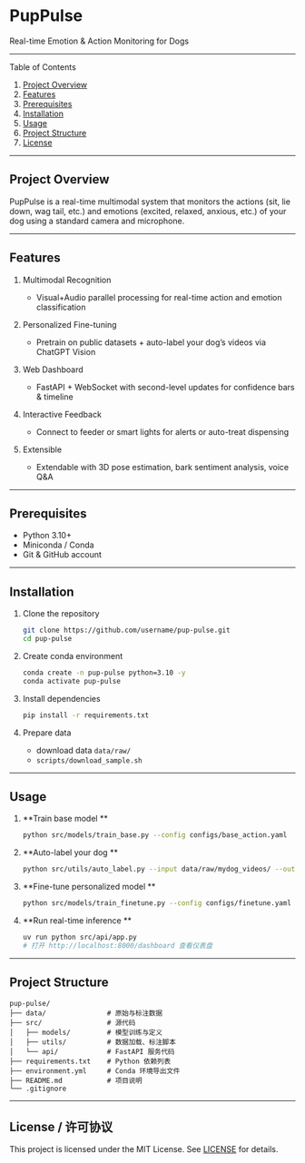 # PupPulse
Real-time Emotion & Action Monitoring for Dogs

---

Table of Contents

1. [Project Overview](#project-overview--项目简介)
2. [Features](#features--功能亮点)
3. [Prerequisites](#prerequisites--前置要求)
4. [Installation](#installation--安装指南)
5. [Usage](#usage--使用说明)
6. [Project Structure](#project-structure--项目结构)
7. [License](#license--许可协议)

---

## Project Overview 

PupPulse is a real-time multimodal system that monitors the actions (sit, lie down, wag tail, etc.) and emotions (excited, relaxed, anxious, etc.) of your dog using a standard camera and microphone.

---

## Features

1. Multimodal Recognition 

   * Visual+Audio parallel processing for real-time action and emotion classification
     
2. Personalized Fine-tuning 

   * Pretrain on public datasets + auto-label your dog’s videos via ChatGPT Vision
     
3. Web Dashboard 

   * FastAPI + WebSocket with second-level updates for confidence bars & timeline
     
4. Interactive Feedback

   * Connect to feeder or smart lights for alerts or auto-treat dispensing
     
5. Extensible 

   * Extendable with 3D pose estimation, bark sentiment analysis, voice Q\&A

---

## Prerequisites

* Python 3.10+
* Miniconda / Conda
* Git & GitHub account

---

## Installation 

1. Clone the repository 

   ```bash
   git clone https://github.com/username/pup-pulse.git
   cd pup-pulse
   ```
2. Create conda environment 

   ```bash
   conda create -n pup-pulse python=3.10 -y
   conda activate pup-pulse
   ```
3. Install dependencies 

   ```bash
   pip install -r requirements.txt
   ```
4. Prepare data 

   * download data  `data/raw/`
   * `scripts/download_sample.sh` 

---

## Usage

1. **Train base model **

   ```bash
   python src/models/train_base.py --config configs/base_action.yaml
   ```
2. **Auto-label your dog **

   ```bash
   python src/utils/auto_label.py --input data/raw/mydog_videos/ --output data/labels/
   ```
3. **Fine-tune personalized model **

   ```bash
   python src/models/train_finetune.py --config configs/finetune.yaml
   ```
4. **Run real-time inference **

   ```bash
   uv run python src/api/app.py
   # 打开 http://localhost:8000/dashboard 查看仪表盘
   ```

---

## Project Structure 

```text
pup-pulse/
├── data/               # 原始与标注数据
├── src/                # 源代码
│   ├── models/         # 模型训练与定义
│   ├── utils/          # 数据加载、标注脚本
│   └── api/            # FastAPI 服务代码
├── requirements.txt    # Python 依赖列表
├── environment.yml     # Conda 环境导出文件
├── README.md           # 项目说明
└── .gitignore
```
---

## License / 许可协议

This project is licensed under the MIT License. See [LICENSE](LICENSE) for details.


